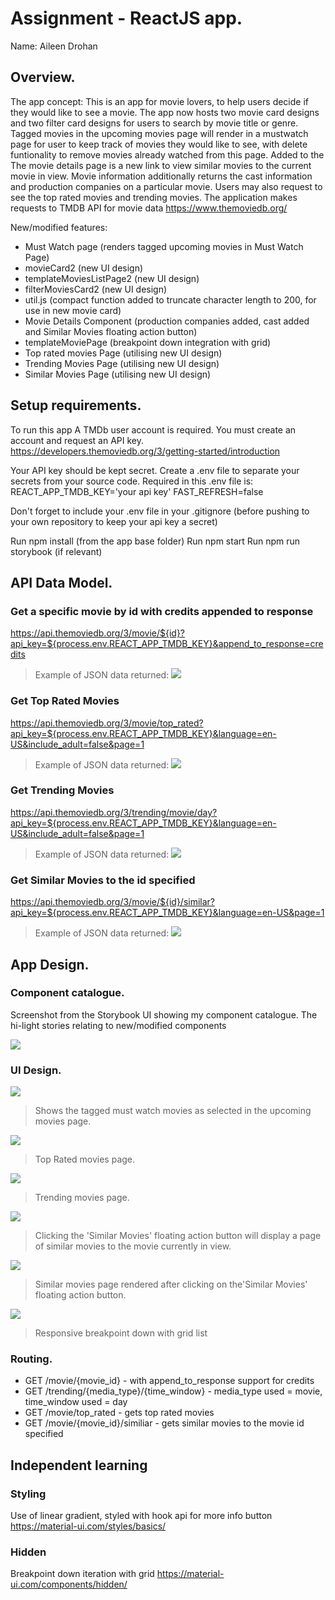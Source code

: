 # Assignment - ReactJS app.

Name: Aileen Drohan

## Overview.
The app concept: This is an app for movie lovers, to help users decide if they would like to see a movie. 
The app now hosts two movie card designs and two filter card designs for users to search by movie title or genre. Tagged movies in the upcoming movies page will render in a mustwatch page for user to keep track of movies they would like to see, with delete funtionality to remove movies already watched from this page. Added to the The movie details page is a new link to view similar movies to the current movie in view. Movie information additionally returns the cast information and production companies on a particular movie. Users may also request to see the top rated movies and trending movies.
The application makes requests to TMDB API for movie data
https://www.themoviedb.org/



 New/modified features:
 
 + Must Watch page (renders tagged upcoming movies in Must Watch Page)
 + movieCard2 (new UI design)
 + templateMoviesListPage2 (new UI design)
 + filterMoviesCard2 (new UI design)
 + util.js (compact function added to truncate character length to 200, for use in new movie card)
 + Movie Details Component (production companies added, cast added and Similar Movies floating action button)
 + templateMoviePage (breakpoint down integration with grid)
 + Top rated movies Page (utilising new UI design)
 + Trending Movies Page (utilising new UI design)
 + Similar Movies Page (utilising new UI design) 

## Setup requirements.

To run this app A TMDb user account is required. You must create an account and request an API key. 
https://developers.themoviedb.org/3/getting-started/introduction

Your API key should be kept secret.
Create a .env file to separate your secrets from your source code. Required in this .env file is:
REACT_APP_TMDB_KEY='your api key'
FAST_REFRESH=false

Don't forget to include your .env file in your .gitignore (before pushing to your own repository to keep your api key a secret)

Run npm install (from the app base folder)
Run npm start
Run npm run storybook (if relevant)

## API Data Model.
### Get a specific movie by id with credits appended to response
https://api.themoviedb.org/3/movie/${id}?api_key=${process.env.REACT_APP_TMDB_KEY}&append_to_response=credits
>Example of JSON data returned:
![][append]

### Get Top Rated Movies
https://api.themoviedb.org/3/movie/top_rated?api_key=${process.env.REACT_APP_TMDB_KEY}&language=en-US&include_adult=false&page=1
>Example of JSON data returned:
![][toprated]

### Get Trending Movies
https://api.themoviedb.org/3/trending/movie/day?api_key=${process.env.REACT_APP_TMDB_KEY}&language=en-US&include_adult=false&page=1
>Example of JSON data returned:
![][trending]

### Get Similar Movies to the id specified
https://api.themoviedb.org/3/movie/${id}/similar?api_key=${process.env.REACT_APP_TMDB_KEY}&language=en-US&page=1
>Example of JSON data returned:
![][similar]

## App Design.

### Component catalogue.

Screenshot from the Storybook UI showing my component catalogue. The hi-light stories relating to new/modified components

![][mystories]

### UI Design.

![][mustwatch]
>Shows the tagged must watch movies as selected in the upcoming movies page.

![][topratedmovies]
>Top Rated movies page.

![][trendingmovies]
>Trending movies page.

![][similarfab]
> Clicking the 'Similar Movies' floating action button will display a page of similar movies to the movie currently in view.

![][similarmovies]
>Similar movies page rendered after clicking on the'Similar Movies' floating action button.

![][responsive]
>Responsive breakpoint down with grid list


### Routing.

+ GET /movie/{movie_id}   - with append_to_response support for credits
+ GET /trending/{media_type}/{time_window}  - media_type used = movie, time_window used = day
+ GET /movie/top_rated - gets top rated movies
+ GET /movie/{movie_id}/similiar - gets similar movies to the movie id specified


## Independent learning

### Styling
Use of linear gradient, styled with hook api for more info button
https://material-ui.com/styles/basics/

### Hidden
Breakpoint down iteration with grid
https://material-ui.com/components/hidden/


[model]: ./data.jpg
[view]: ./view.png
[stories]: ./storybook.png
[append]: ./AppendToResponse.jpg
[trending]: ./TrendingEndpoint.png
[toprated]: ./TopRatedEndpoint.png
[similar]: ./similarMoviesEndpoint.png
[mustwatch]: ./MustWatchMovies.png
[topratedmovies]: ./TopRatedMovies.png
[trendingmovies]: ./TrendingMovies.png
[similarmovies]: ./SimilarMoviesPage.png
[similarfab]: ./SimilarFab.png
[responsive]: ./responsivebreakpoint.jpg
[mystories]: ./mystories.png